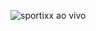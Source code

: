 
![sportixx ao vivo](https://github.com/user-attachments/assets/4eb5d05d-33c1-4143-a524-2b2839c5c133)
